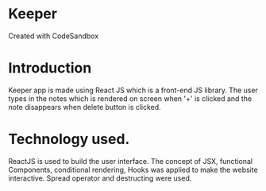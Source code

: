 # Keeper
Created with CodeSandbox

# Introduction
Keeper app is made using React JS which is a front-end JS library. The user types in the notes which is rendered on screen 
when '+' is clicked and the note disappears when delete button is clicked.

# Technology used.
ReactJS is used to build the user interface. The concept of JSX, functional Components, conditional rendering, Hooks was applied to 
make the website interactive. Spread operator and destructing were used.
